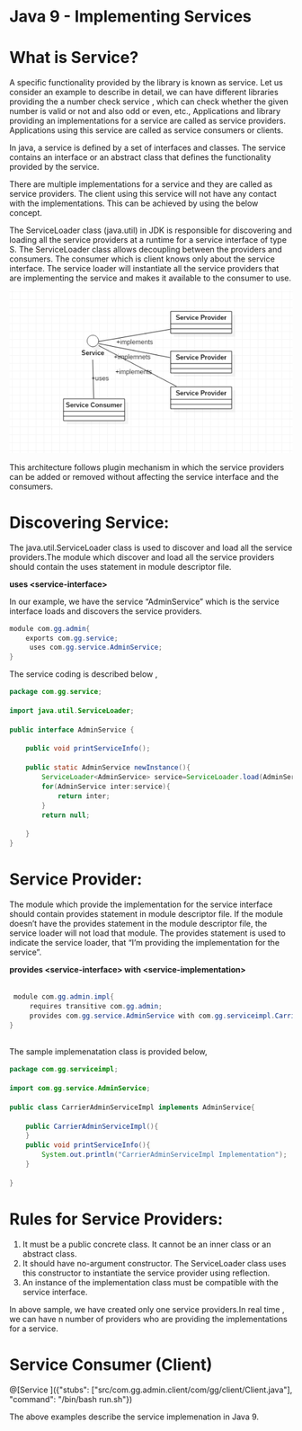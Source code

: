 # Java 9 - Implementing Services

# What is Service?

A specific functionality provided by the library is known as service. Let us consider an example to describe in detail, we can have different libraries providing the a number check service , which can check whether the given number is valid or not and also odd or even, etc., Applications and library providing an implementations for a service are called as service providers. Applications using this service are called as service consumers or clients.

In java, a service is defined by a set of interfaces and classes. The service contains an interface or an abstract class that defines the functionality provided by the service.

There are multiple implementations for a service and they are called as service providers. The client using this service will not have any contact with the implementations. This can be achieved by using the below concept.

The ServiceLoader class (java.util) in JDK is responsible for discovering and loading all the service providers at a runtime for a service interface of type S. The ServiceLoader class allows decoupling between the providers and consumers. The consumer which is client knows only about the service interface. The service loader will instantiate all the service providers that are implementing the service and makes it available to the consumer to use.

![Service Concept Diagram](https://github.com/GowthamGirithar/playground-FD7rwORR/blob/master/service.PNG "Service Implementation")


This architecture follows plugin mechanism in which the service providers can be added or removed without affecting the service interface and the consumers.

# Discovering Service:

The java.util.ServiceLoader class is used to discover and load all the service providers.The module which discover and load all the service providers should contain the uses statement in module descriptor file.

<B> uses \<service-interface>  </B>

In our example, we have the service “AdminService” which is the service interface loads and discovers the service providers.

``` java
module com.gg.admin{
	exports com.gg.service;
	 uses com.gg.service.AdminService;
}

```
The service coding is described below ,
``` java
package com.gg.service;

import java.util.ServiceLoader;

public interface AdminService {
	
	public void printServiceInfo();
	
	public static AdminService newInstance(){
		ServiceLoader<AdminService> service=ServiceLoader.load(AdminService.class);
		for(AdminService inter:service){
			return inter;
		}
		return null;
		
	}
}
```

# Service Provider:

The module which provide the implementation for the service interface should contain provides statement in module descriptor file. If the module doesn’t have the provides statement in the module descriptor file, the service loader will not load that module. The provides statement is used to indicate the service loader, that “I’m providing the implementation for the service”.

 <B> provides \<service-interface> with \<service-implementation> </B>

``` java

 module com.gg.admin.impl{
	 requires transitive com.gg.admin;
	 provides com.gg.service.AdminService with com.gg.serviceimpl.CarrierAdminServiceImpl;
}



```

The sample implemenatation class is provided below,

``` java
package com.gg.serviceimpl;

import com.gg.service.AdminService;

public class CarrierAdminServiceImpl implements AdminService{
	
	public CarrierAdminServiceImpl(){
	}
	public void printServiceInfo(){
		System.out.println("CarrierAdminServiceImpl Implementation");
	}
	
}

```
# Rules for Service Providers:

1.	It must be a public concrete class. It cannot be an inner class or an abstract class.
2.	It should have no-argument constructor. The ServiceLoader class uses this constructor to instantiate the service provider using reflection.
3.	An instance of the implementation class must be compatible with the service interface.

In above sample, we have created only one service providers.In real time , we can have n number of providers who are providing the implementations for a service.

# Service Consumer (Client)

@[Service ]({"stubs": ["src/com.gg.admin.client/com/gg/client/Client.java"], "command": "/bin/bash run.sh"})

The above examples describe the service implemenation in Java 9.


